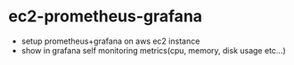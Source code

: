 # ec2-prometheus-grafana
- setup prometheus+grafana on aws ec2 instance
- show in grafana self monitoring metrics(cpu, memory, disk usage etc...)
